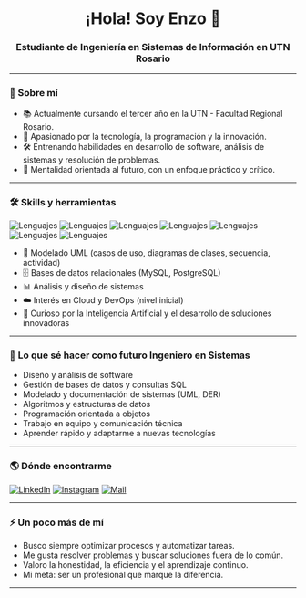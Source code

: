 <!-- Banner o imagen opcional arriba, si tenés una. Puede ser un generador tipo shields.io o un banner propio. -->

<h1 align="center">¡Hola! Soy Enzo 👋</h1>
<h3 align="center">Estudiante de Ingeniería en Sistemas de Información en UTN Rosario</h3>

---

### 🚀 Sobre mí

- 📚 Actualmente cursando el tercer año en la UTN - Facultad Regional Rosario.
- 🤖 Apasionado por la tecnología, la programación y la innovación.
- 🛠️ Entrenando habilidades en desarrollo de software, análisis de sistemas y resolución de problemas.
- 🎯 Mentalidad orientada al futuro, con un enfoque práctico y crítico.

---

### 🛠️ **Skills y herramientas**

![Lenguajes](https://img.shields.io/badge/-Python-3776AB?style=flat-square&logo=python&logoColor=white)
![Lenguajes](https://img.shields.io/badge/-Java-007396?style=flat-square&logo=java&logoColor=white)
![Lenguajes](https://img.shields.io/badge/-JavaScript-F7DF1E?style=flat-square&logo=javascript&logoColor=black)
![Lenguajes](https://img.shields.io/badge/-SQL-4479A1?style=flat-square&logo=postgresql&logoColor=white)
![Lenguajes](https://img.shields.io/badge/-C-00599C?style=flat-square&logo=c&logoColor=white)
![Lenguajes](https://img.shields.io/badge/-HTML5-E34F26?style=flat-square&logo=html5&logoColor=white)
![Lenguajes](https://img.shields.io/badge/-CSS3-1572B6?style=flat-square&logo=css3&logoColor=white)

- 📄 Modelado UML (casos de uso, diagramas de clases, secuencia, actividad)
- 🗄️ Bases de datos relacionales (MySQL, PostgreSQL)
- 📊 Análisis y diseño de sistemas
- ☁️ Interés en Cloud y DevOps (nivel inicial)
- 🧠 Curioso por la Inteligencia Artificial y el desarrollo de soluciones innovadoras

---

### 🧩 **Lo que sé hacer como futuro Ingeniero en Sistemas**

- Diseño y análisis de software
- Gestión de bases de datos y consultas SQL
- Modelado y documentación de sistemas (UML, DER)
- Algoritmos y estructuras de datos
- Programación orientada a objetos
- Trabajo en equipo y comunicación técnica
- Aprender rápido y adaptarme a nuevas tecnologías

---

### 🌎 **Dónde encontrarme**

[![LinkedIn](https://img.shields.io/badge/LinkedIn-0077B5?style=flat-square&logo=linkedin&logoColor=white)](https://www.linkedin.com/in/enzo-ferrari-13b01334b/)
[![Instagram](https://img.shields.io/badge/Instagram-E4405F?style=flat-square&logo=instagram&logoColor=white)](https://www.instagram.com/_ferrarienzo_/)
[![Mail](https://img.shields.io/badge/Gmail-D14836?style=flat-square&logo=gmail&logoColor=white)](mailto:e.ferrari449@gmail.com)


<!-- Agregá otras redes si tenés (Github, X, Discord, etc) -->

---

### ⚡ **Un poco más de mí**

- Busco siempre optimizar procesos y automatizar tareas.
- Me gusta resolver problemas y buscar soluciones fuera de lo común.
- Valoro la honestidad, la eficiencia y el aprendizaje continuo.
- Mi meta: ser un profesional que marque la diferencia.

---

